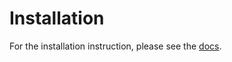# Installation

For the installation instruction, please see the [docs](../../../../docs/md/installation/deployment/aws/terraform/README.md).